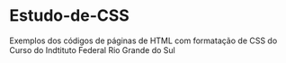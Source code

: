 # Estudo-de-CSS
Exemplos dos códigos de páginas de HTML com formatação de CSS do Curso do Indtituto Federal Rio Grande do Sul
